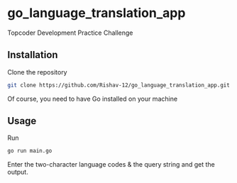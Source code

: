 # go_language_translation_app
Topcoder Development Practice Challenge

## Installation

Clone the repository
```bash
git clone https://github.com/Rishav-12/go_language_translation_app.git
```

Of course, you need to have Go installed on your machine

## Usage

Run
```bash
go run main.go
```

Enter the two-character language codes & the query string and get the output.
